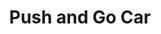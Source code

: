 ---
id: PE05130
title: Push and Go Car
price:
    hkd: 300
    twd: 1300
dimensions:
    w: 24
    l: 16
    h: 13
    unit: cm
imgs: 
    - 'images/products/push-and-go-car.png'
stock: 3
---